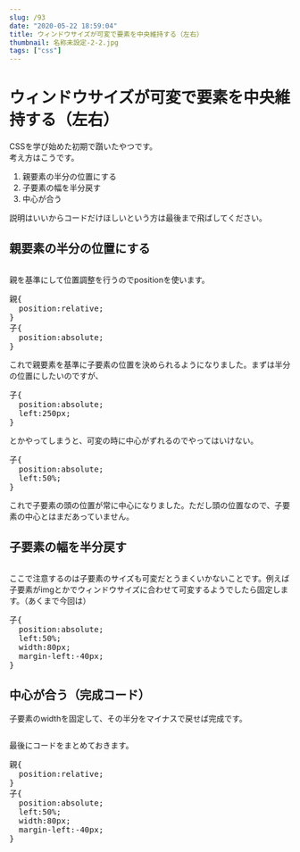 ```yaml
---
slug: /93
date: "2020-05-22 18:59:04"
title: ウィンドウサイズが可変で要素を中央維持する（左右）
thumbnail: 名称未設定-2-2.jpg
tags: ["css"]
---
```

# ウィンドウサイズが可変で要素を中央維持する（左右）
<!-- wp:paragraph -->
<p>CSSを学び始めた初期で躓いたやつです。<br>考え方はこうです。</p>
<!-- /wp:paragraph -->

<!-- wp:list {"ordered":true} -->
<ol><li>親要素の<span class="bold-blue">半分の位置にする</span></li><li>子要素の幅を<span class="bold-blue">半分戻す</span></li><li><span class="bold-blue">中心が合う</span></li></ol>
<!-- /wp:list -->

<!-- wp:paragraph -->
<p>説明はいいからコードだけほしいという方は最後まで飛ばしてください。</p>
<!-- /wp:paragraph -->

<!-- wp:heading -->
<h2>親要素の半分の位置にする</h2>
<!-- /wp:heading -->

<!-- wp:image {"id":96,"sizeSlug":"large"} -->
<figure class="wp-block-image size-large"><img src="https://totolog34.com/wp/wp-content/uploads/2020/05/名称未設定-2-3.jpg" alt="" class="wp-image-96"/></figure>
<!-- /wp:image -->

<!-- wp:paragraph -->
<p>親を基準にして位置調整を行うので<span class="bold-red">position</span>を使います。</p>
<!-- /wp:paragraph -->

<!-- wp:preformatted -->
<pre class="wp-block-preformatted">親{<br>  position:relative;<br>}<br>子{<br>  position:absolute;<br>}</pre>
<!-- /wp:preformatted -->

<!-- wp:paragraph -->
<p>これで親要素を基準に子要素の位置を決められるようになりました。まずは半分の位置にしたいのですが、</p>
<!-- /wp:paragraph -->

<!-- wp:preformatted -->
<pre class="wp-block-preformatted">子{
  position:absolute;
  left:250px;
}</pre>
<!-- /wp:preformatted -->

<!-- wp:paragraph -->
<p>とかやってしまうと、可変の時に中心がずれるのでやってはいけない。</p>
<!-- /wp:paragraph -->

<!-- wp:preformatted -->
<pre class="wp-block-preformatted">子{<br>  position:absolute;<br>  <span class="bold-red">left:50%;</span><br>}</pre>
<!-- /wp:preformatted -->

<!-- wp:paragraph -->
<p>これで<span class="bold-red">子要素の頭の位置が常に中心</span>になりました。ただし頭の位置なので、子要素の中心とはまだあっていません。</p>
<!-- /wp:paragraph -->

<!-- wp:heading -->
<h2>子要素の幅を<strong>半分戻す</strong></h2>
<!-- /wp:heading -->

<!-- wp:image {"id":98,"sizeSlug":"large"} -->
<figure class="wp-block-image size-large"><img src="https://totolog34.com/wp/wp-content/uploads/2020/05/名称未設定-3-1.jpg" alt="" class="wp-image-98"/></figure>
<!-- /wp:image -->

<!-- wp:paragraph -->
<p>ここで注意するのは<span class="bold-blue">子要素のサイズも可変だとうまくいかない</span>ことです。例えば子要素がimgとかでウィンドウサイズに合わせて可変するようでしたら固定します。（あくまで今回は）</p>
<!-- /wp:paragraph -->

<!-- wp:preformatted -->
<pre class="wp-block-preformatted">子{<br>  position:absolute;<br>  left:50%;<br>  width:80px;<br>  <span class="bold-red">margin-left:-40px;</span><br>}</pre>
<!-- /wp:preformatted -->

<!-- wp:paragraph -->
<p></p>
<!-- /wp:paragraph -->

<!-- wp:heading -->
<h2><strong>中心が合う</strong>（完成コード）</h2>
<!-- /wp:heading -->

<!-- wp:paragraph -->
<p>子要素のwidthを固定して、その半分をマイナスで戻せば完成です。</p>
<!-- /wp:paragraph -->

<!-- wp:image {"id":100,"sizeSlug":"large"} -->
<figure class="wp-block-image size-large"><img src="https://totolog34.com/wp/wp-content/uploads/2020/05/名称未設定-6.jpg" alt="" class="wp-image-100"/></figure>
<!-- /wp:image -->

<!-- wp:paragraph -->
<p>最後にコードをまとめておきます。</p>
<!-- /wp:paragraph -->

<!-- wp:preformatted -->
<pre class="wp-block-preformatted">親{<br>  position:relative;<br>}<br>子{<br>  position:absolute;<br>  left:50%;<br>  width:80px;<br>  margin-left:-40px;<br>}</pre>
<!-- /wp:preformatted -->
